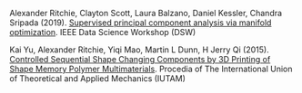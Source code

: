 Alexander Ritchie, Clayton Scott, Laura Balzano, Daniel Kessler, Chandra Sripada (2019). [Supervised principal component analysis via manifold optimization](http://academicpages.github.io/files/dsw2019lspca.pdf). IEEE Data Science Workshop (DSW)


Kai Yu, Alexander Ritchie, Yiqi Mao, Martin L Dunn, H Jerry Qi (2015). [Controlled Sequential Shape Changing Components by 3D Printing of Shape Memory Polymer Multimaterials](http://academicpages.github.io/files/controlled_shape.pdf). Procedia of The International Union of Theoretical and Applied Mechanics (IUTAM)
